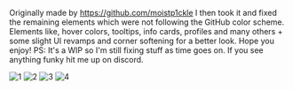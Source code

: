 Originally made by https://github.com/moistp1ckle I then took it and fixed the remaining elements which were not following the GitHub color scheme. 
Elements like, hover colors, tooltips, info cards, profiles and many others + some slight UI revamps and corner softening for a better look. Hope you enjoy!
PS: It's a WIP so I'm still fixing stuff as time goes on. If you see anything funky hit me up on discord.


![1](https://github.com/user-attachments/assets/a053bc96-7528-4adc-979e-802c57ea5550)
![2](https://github.com/user-attachments/assets/3ae27599-7cd2-416d-8c85-b34f2cd13669)
![3](https://github.com/user-attachments/assets/12f10c3e-9a6e-4cf8-bf7e-6739a5ceb455)
![4](https://github.com/user-attachments/assets/7cef55f2-d216-4e9e-a544-d3c00bc8c016)
